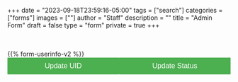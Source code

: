 +++
date = "2023-09-18T23:59:16-05:00"
tags = ["search"]
categories = ["forms"]
images = [""]
author = "Staff"
description = ""
title = "Admin Form"
draft = false
type = "form"
private = true
+++
<style>
  <style>
    body {
      font-family: Arial, sans-serif;
      padding: 20px;
    }

    .form-container {
      max-width: 400px;
      margin: auto;
      background-color: #f9f9f9;
      padding: 20px;
      border-radius: 8px;
      box-shadow: 0 0 10px rgba(0,0,0,0.1);
    }

    label {
      font-weight: bold;
      display: block;
      margin-bottom: 8px;
    }

    select, button {
      width: 100%;
      padding: 10px;
      margin-bottom: 15px;
      font-size: 16px;
    }

    button {
      background-color: #4CAF50;
      color: white;
      border: none;
      cursor: pointer;
    }

    button:hover {
      background-color: #45a049;
    }

    .message {
      text-align: center;
      margin-top: 10px;
    }
  .container {
        width: 80%;
        margin: 0 auto;
        padding-top: 20px;
    }
    
    .tabs {
        display: flex;
        margin-bottom: 20px;
    }
    
    .tab-button {
        cursor: pointer;
        border-radius: 1px;
    }
    
    .tab-button.active {
        background-color:rgb(76, 175, 117); /* Change to the color you want */
        color: white;
    }
    
    .tab-content {
        display: none;
    }

    label {
        font-size: 14px;
        font-weight: bold;
        margin-bottom: 6px;
        display: block;
        color: #555;
    }
</style>
<!-- Core scripts needed for form functionality -->
<script type="text/javascript" src="https://cdnjs.cloudflare.com/ajax/libs/jquery/3.6.0/jquery.min.js"></script>
<script type="text/javascript" src="/js/admin-form.js"></script>
<div class="message" id="resultMessage"></div><br /><br/>
<form id="adminForm">
  {{% form-userinfo-v2 %}} 
  <div class="tab-container">
    <div class="tabs">
        <button class="tab-button" onclick="showForm(1)">Update UID</button>
        <button class="tab-button" onclick="showForm(2)">Update Status</button>
    </div>
    <!-- Tab Content: Form 1 -->
    <div id="form1" class="tab-content active">
      <h2>Update Group Owner UID</h2>
      <div id="updateResponse" style="margin:10px"></div>
      <label for="group_name_for_update">Group Name:</label>
      <input type="text" id="group_name_for_update" name="group_name_for_update" required>
     <label for="owner_uid">Owner UID:</label>
      <input type="text" id="owner_uid" name="owner_uid" required><br/>
      <div class="button-row">
        <button type="submit" name="action" value="update_uid">Submit</button>
        <button type="button" class="cancel-button" onclick="cancelAndReset()">Cancel</button>
      </div>
    </div>
    <!-- Tab Content: Form 2 -->
    <div id="form2" class="tab-content">
      <div id="message" style="text-align: center; margin-top: 20px;">
        <h2>{{ message }}</h2>
      </div>
      <h2>Update Resource Request Status</h2>
      <label for="ticket_id">Ticket ID:</label>
      <input type="text" id="ticket_id" name="ticket_id" value="{{ ticket_id }}" required><br>
      <label for="group_name">Group Name:</label>
      <input type="text" id="group_name" name="group_name" value="{{ group_name }}" required><br>
     <label for="resource_type">Resource Type:</label>
      <select id="resource_type" name="resource_type" required>
        <option value="hpc_service_units">HPC Service Units</option>
        <option value="storage">Storage</option>
      </select><br><br>
      <label for="resource_name">Resource Name:</label>
      <input type="text" id="resource_name" name="resource_name" value="{{ resource_name }}" required><br>
     <label for="update_status">Action to be taken:</label>
      <select id="update_status" name="update_status" required>
        <option value="active">Activate/Approve Change</option>
        <option value="retired" id="retire_option">Retire</option>
        <option value="error">Revert (Revert to previous state)</option>
      </select><br><br>
      <label for="update_comment">Update Comment:</label>
      <input type="text" id="update_comment" name="update_comment" value="{{ update_comment }}" required><br>
      <div class="button-row">
        <button type="submit" name="action" value="update_status">Submit</button>
        <button type="button" class="cancel-button" onclick="cancelAndReset()">Cancel</button>
      </div>
    </div>
  </div>

</form>
<script type="text/javascript" src="/js/response-message.js"></script>
<script type="text/javascript" src="/js/user-session-v2.js"></script>
<script type="text/javascript" src="/js/support-request.js"></script>
